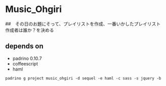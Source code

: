 # Music_Ohgiri

##　その日のお題にそって、プレイリストを作成、一番いかしたプレイリスト作成者は誰か？を決める

## depends on
- padrino 0.10.7
- coffeescript
- haml


```
padrino g project music_ohgiri -d sequel -e haml -c sass -s jquery -b
```